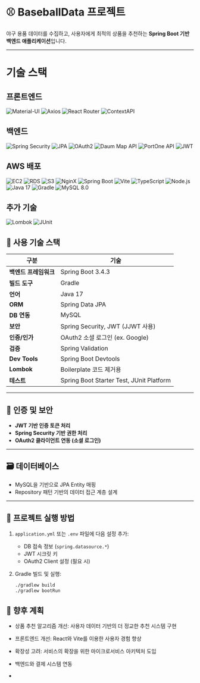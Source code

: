 # ⚾ BaseballData 프로젝트

야구 용품 데이터를 수집하고, 사용자에게 최적의 상품을 추천하는 **Spring Boot 기반 백엔드 애플리케이션**입니다.

---
# 기술 스택

## 프론트엔드
![Material-UI](https://img.shields.io/badge/Material--UI-0081CB?style=flat&logo=material-ui&logoColor=white)
![Axios](https://img.shields.io/badge/Axios-5A29E4?style=flat&logo=axios&logoColor=white)
![React Router](https://img.shields.io/badge/React_Router-CA4245?style=flat&logo=react-router&logoColor=white)
![ContextAPI](https://img.shields.io/badge/ContextAPI-61DAFB?style=flat&logo=react&logoColor=black)

## 백엔드
![Spring Security](https://img.shields.io/badge/Spring_Security-6DB33F?style=flat&logo=spring-security&logoColor=white)
![JPA](https://img.shields.io/badge/JPA-6DB33F?style=flat&logo=hibernate&logoColor=white)
![OAuth2](https://img.shields.io/badge/OAuth2-000000?style=flat&logo=oauth&logoColor=white)
![Daum Map API](https://img.shields.io/badge/Daum_Map_API-FFCD00?style=flat&logo=kakao&logoColor=black)
![PortOne API](https://img.shields.io/badge/PortOne_API-FF6200?style=flat&logo=portone&logoColor=white)
![JWT](https://img.shields.io/badge/JWT-000000?style=flat&logo=json-web-tokens&logoColor=white)

## AWS 배포
![EC2](https://img.shields.io/badge/EC2-FF9900?style=flat&logo=amazon-ec2&logoColor=white)
![RDS](https://img.shields.io/badge/RDS-527FFF?style=flat&logo=amazon-rds&logoColor=white)
![S3](https://img.shields.io/badge/S3-569A31?style=flat&logo=amazon-s3&logoColor=white)
![NginX](https://img.shields.io/badge/NginX-009639?style=flat&logo=nginx&logoColor=white)
![Spring Boot](https://img.shields.io/badge/Spring_Boot-6DB33F?style=flat&logo=spring-boot&logoColor=white)
![Vite](https://img.shields.io/badge/Vite-646CFF?style=flat&logo=vite&logoColor=white)
![TypeScript](https://img.shields.io/badge/TypeScript-3178C6?style=flat&logo=typescript&logoColor=white)
![Node.js](https://img.shields.io/badge/Node.js-339933?style=flat&logo=node.js&logoColor=white)
![Java 17](https://img.shields.io/badge/Java_17-ED8B00?style=flat&logo=java&logoColor=white)
![Gradle](https://img.shields.io/badge/Gradle-02303A?style=flat&logo=gradle&logoColor=white)
![MySQL 8.0](https://img.shields.io/badge/MySQL_8.0-4479A1?style=flat&logo=mysql&logoColor=white)

## 추가 기술
![Lombok](https://img.shields.io/badge/Lombok-FF4500?style=flat&logo=lombok&logoColor=white)
![JUnit](https://img.shields.io/badge/JUnit-25A162?style=flat&logo=junit5&logoColor=white)
## 🔧 사용 기술 스택

| 구분 | 기술 |
|------|------|
| **백엔드 프레임워크** | Spring Boot 3.4.3 |
| **빌드 도구** | Gradle |
| **언어** | Java 17 |
| **ORM** | Spring Data JPA |
| **DB 연동** | MySQL |
| **보안** | Spring Security, JWT (JJWT 사용) |
| **인증/인가** | OAuth2 소셜 로그인 (ex. Google) |
| **검증** | Spring Validation |
| **Dev Tools** | Spring Boot Devtools |
| **Lombok** | Boilerplate 코드 제거용 |
| **테스트** | Spring Boot Starter Test, JUnit Platform |

---

## 🔐 인증 및 보안

- **JWT 기반 인증 토큰 처리**
- **Spring Security 기반 권한 처리**
- **OAuth2 클라이언트 연동 (소셜 로그인)**

---

## 🗃 데이터베이스

- MySQL을 기반으로 JPA Entity 매핑
- Repository 패턴 기반의 데이터 접근 계층 설계

---

## 🚀 프로젝트 실행 방법

1. `application.yml` 또는 `.env` 파일에 다음 설정 추가:
   - DB 접속 정보 (`spring.datasource.*`)
   - JWT 시크릿 키
   - OAuth2 Client 설정 (필요 시)

2. Gradle 빌드 및 실행:
   ```bash
   ./gradlew build
   ./gradlew bootRun
   ```
## 🌱 향후 계획
- 상품 추천 알고리즘 개선: 사용자 데이터 기반의 더 정교한 추천 시스템 구현

- 프론트엔드 개선: React와 Vite를 이용한 사용자 경험 향상

- 확장성 고려: 서비스의 확장을 위한 마이크로서비스 아키텍처 도입

- 백엔드와 결제 시스템 연동
- 



